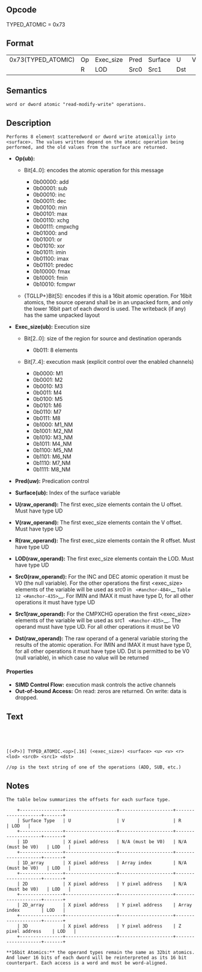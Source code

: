  

## Opcode

  TYPED_ATOMIC = 0x73

## Format

| | | | | | | |
| --- | --- | --- | --- | --- | --- | --- |
| 0x73(TYPED_ATOMIC) | Op | Exec_size | Pred | Surface | U   | V |
|                    | R  | LOD       | Src0 | Src1    | Dst |   |


## Semantics




    word or dword atomic "read-modify-write" operations.

## Description


    Performs 8 element scatteredword or dword write atomically into <surface>. The values written depend on the atomic operation being performed, and the old values from the surface are returned.

- **Op(ub):** 
 
  - Bit[4..0]: encodes the atomic operation for this message
 
    - 0b00000:  add 
    - 0b00001:  sub 
    - 0b00010:  inc 
    - 0b00011:  dec 
    - 0b00100:  min 
    - 0b00101:  max 
    - 0b00110:  xchg 
    - 0b00111:  cmpxchg 
    - 0b01000:  and 
    - 0b01001:  or 
    - 0b01010:  xor 
    - 0b01011:  imin 
    - 0b01100:  imax 
    - 0b01101:  predec 
    - 0b10000:  fmax 
    - 0b10001:  fmin 
    - 0b10010:  fcmpwr 
  - {TGLLP+}Bit[5]: encodes if this is a 16bit atomic operation. For 16bit atomics, the source operand shall be in an unpacked form, and only the lower 16bit part of each dword is used. The writeback (if any) has the same unpacked layout

- **Exec_size(ub):** Execution size
 
  - Bit[2..0]: size of the region for source and destination operands
 
    - 0b011:  8 elements 
  - Bit[7..4]: execution mask (explicit control over the enabled channels)
 
    - 0b0000:  M1 
    - 0b0001:  M2 
    - 0b0010:  M3 
    - 0b0011:  M4 
    - 0b0100:  M5 
    - 0b0101:  M6 
    - 0b0110:  M7 
    - 0b0111:  M8 
    - 0b1000:  M1_NM 
    - 0b1001:  M2_NM 
    - 0b1010:  M3_NM 
    - 0b1011:  M4_NM 
    - 0b1100:  M5_NM 
    - 0b1101:  M6_NM 
    - 0b1110:  M7_NM 
    - 0b1111:  M8_NM
- **Pred(uw):** Predication control

- **Surface(ub):** Index of the surface variable

- **U(raw_operand):** The first exec_size elements contain the U offset. Must have type UD

- **V(raw_operand):** The first exec_size elements contain the V offset. Must have type UD

- **R(raw_operand):** The first exec_size elements contain the R offset. Must have type UD

- **LOD(raw_operand):** The first exec_size elements contain the LOD. Must have type UD

- **Src0(raw_operand):** For the INC and DEC atomic operation it must be V0 (the null variable). For the other operations the first <exec_size> elements of the variable will be used as src0 in ` <#anchor-484>`__ `Table 12 <#anchor-435>`__. For IMIN and IMAX it must have type D, for all other operations it must have type UD

- **Src1(raw_operand):** For the CMPXCHG operation the first <exec_size> elements of the variable will be used as src1 ` <#anchor-435>`__. The operand must have type UD. For all other  operations it must be V0

- **Dst(raw_operand):** The raw operand of a general variable storing the results of the atomic operation. For IMIN and IMAX it must have type D, for all other operations it must have type UD. Dst is permitted to be V0 (null variable), in which case no value will be returned

#### Properties
- **SIMD Control Flow:** execution mask controls the active channels 
- **Out-of-bound Access:** On read: zeros are returned. On write: data is dropped.


## Text
```
    



[(<P>)] TYPED_ATOMIC.<op>[.16] (<exec_size>) <surface> <u> <v> <r> <lod> <src0> <src1> <dst>

//op is the text string of one of the operations (ADD, SUB, etc.)
```



## Notes




    The table below summarizes the offsets for each surface type.

        +----------------+-------------------+--------------------+--------------------+-------+
        | Surface Type   | U                 | V                  | R                  | LOD   |
        +----------------+-------------------+--------------------+--------------------+-------+
        | 1D             | X pixel address   | N/A (must be V0)   | N/A (must be V0)   | LOD   |
        +----------------+-------------------+--------------------+--------------------+-------+
        | 1D_array       | X pixel address   | Array index        | N/A (must be V0)   | LOD   |
        +----------------+-------------------+--------------------+--------------------+-------+
        | 2D             | X pixel address   | Y pixel address    | N/A (must be V0)   | LOD   |
        +----------------+-------------------+--------------------+--------------------+-------+
        | 2D_array       | X pixel address   | Y pixel address    | Array index        | LOD   |
        +----------------+-------------------+--------------------+--------------------+-------+
        | 3D             | X pixel address   | Y pixel address    | Z pixel address    | LOD   |
        +----------------+-------------------+--------------------+--------------------+-------+

    **16bit Atomics:** the operand types remain the same as 32bit atomics. And lower 16 bits of each dword will be reinterpreted as its 16 bit counterpart. Each access is a word and must be word-aligned.
